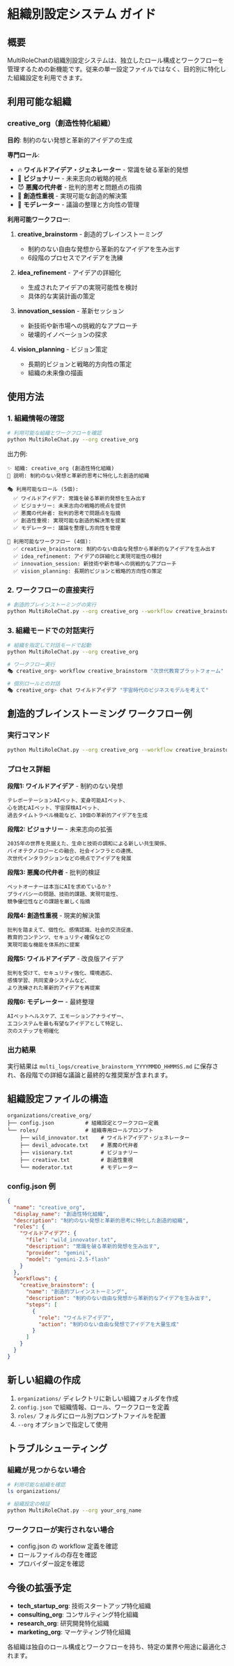 # 組織別設定システム ガイド

## 概要

MultiRoleChatの組織別設定システムは、独立したロール構成とワークフローを管理するための新機能です。従来の単一設定ファイルではなく、目的別に特化した組織設定を利用できます。

## 利用可能な組織

### creative_org（創造性特化組織）

**目的**: 制約のない発想と革新的アイデアの生成

**専門ロール**:
- 🔥 **ワイルドアイデア・ジェネレーター** - 常識を破る革新的発想
- 🔮 **ビジョナリー** - 未来志向の戦略的視点
- 😈 **悪魔の代弁者** - 批判的思考と問題点の指摘
- 🎨 **創造性重視** - 実現可能な創造的解決策
- 🎯 **モデレーター** - 議論の整理と方向性の管理

**利用可能ワークフロー**:

1. **creative_brainstorm** - 創造的ブレインストーミング
   - 制約のない自由な発想から革新的なアイデアを生み出す
   - 6段階のプロセスでアイデアを洗練

2. **idea_refinement** - アイデアの詳細化
   - 生成されたアイデアの実現可能性を検討
   - 具体的な実装計画の策定

3. **innovation_session** - 革新セッション
   - 新技術や新市場への挑戦的なアプローチ
   - 破壊的イノベーションの探求

4. **vision_planning** - ビジョン策定
   - 長期的ビジョンと戦略的方向性の策定
   - 組織の未来像の描画

## 使用方法

### 1. 組織情報の確認

```bash
# 利用可能な組織とワークフローを確認
python MultiRoleChat.py --org creative_org
```

出力例:
```
✨ 組織: creative_org (創造性特化組織)
📝 説明: 制約のない発想と革新的思考に特化した創造的組織

🎭 利用可能なロール (5個):
  ✅ ワイルドアイデア: 常識を破る革新的発想を生み出す
  ✅ ビジョナリー: 未来志向の戦略的視点を提供
  ✅ 悪魔の代弁者: 批判的思考で問題点を指摘
  ✅ 創造性重視: 実現可能な創造的解決策を提案
  ✅ モデレーター: 議論を整理し方向性を管理

🔄 利用可能なワークフロー (4個):
  ✅ creative_brainstorm: 制約のない自由な発想から革新的なアイデアを生み出す
  ✅ idea_refinement: アイデアの詳細化と実現可能性の検討
  ✅ innovation_session: 新技術や新市場への挑戦的なアプローチ
  ✅ vision_planning: 長期的ビジョンと戦略的方向性の策定
```

### 2. ワークフローの直接実行

```bash
# 創造的ブレインストーミングの実行
python MultiRoleChat.py --org creative_org --workflow creative_brainstorm --topic "革新的なAIペットサービス"
```

### 3. 組織モードでの対話実行

```bash
# 組織を指定して対話モードで起動
python MultiRoleChat.py --org creative_org

# ワークフロー実行
🎭 creative_org> workflow creative_brainstorm "次世代教育プラットフォーム"

# 個別ロールとの対話
🎭 creative_org> chat ワイルドアイデア "宇宙時代のビジネスモデルを考えて"
```

## 創造的ブレインストーミング ワークフロー例

### 実行コマンド
```bash
python MultiRoleChat.py --org creative_org --workflow creative_brainstorm --topic "革新的なAIペットサービス"
```

### プロセス詳細

**段階1: ワイルドアイデア** - 制約のない発想
```
テレポーテーションAIペット、変身可能AIペット、
心を読むAIペット、宇宙探検AIペット、
過去タイムトラベル機能など、10個の革新的アイデアを生成
```

**段階2: ビジョナリー** - 未来志向の拡張
```
2035年の世界を見据えた、生命と技術の調和による新しい共生関係、
バイオテクノロジーとの融合、社会インフラとの連携、
次世代インタラクションなどの視点でアイデアを発展
```

**段階3: 悪魔の代弁者** - 批判的検証
```
ペットオーナーは本当にAIを求めているか？
プライバシーの問題、技術的課題、実現可能性、
競争優位性などの課題を厳しく指摘
```

**段階4: 創造性重視** - 現実的解決策
```
批判を踏まえて、個性化、感情認識、社会的交流促進、
教育的コンテンツ、セキュリティ確保などの
実現可能な機能を体系的に提案
```

**段階5: ワイルドアイデア** - 改良版アイデア
```
批判を受けて、セキュリティ強化、環境適応、
感情学習、共同変身システムなど、
より洗練された革新的アイデアを再提案
```

**段階6: モデレーター** - 最終整理
```
AIペットヘルスケア、エモーションアナライザー、
エコシステムを最も有望なアイデアとして特定し、
次のステップを明確化
```

### 出力結果

実行結果は `multi_logs/creative_brainstorm_YYYYMMDD_HHMMSS.md` に保存され、各段階での詳細な議論と最終的な推奨案が含まれます。

## 組織設定ファイルの構造

```
organizations/creative_org/
├── config.json          # 組織設定とワークフロー定義
└── roles/               # 組織専用ロールプロンプト
    ├── wild_innovator.txt    # ワイルドアイデア・ジェネレーター
    ├── devil_advocate.txt    # 悪魔の代弁者
    ├── visionary.txt         # ビジョナリー
    ├── creative.txt          # 創造性重視
    └── moderator.txt         # モデレーター
```

### config.json 例

```json
{
  "name": "creative_org",
  "display_name": "創造性特化組織",
  "description": "制約のない発想と革新的思考に特化した創造的組織",
  "roles": {
    "ワイルドアイデア": {
      "file": "wild_innovator.txt",
      "description": "常識を破る革新的発想を生み出す",
      "provider": "gemini",
      "model": "gemini-2.5-flash"
    }
  },
  "workflows": {
    "creative_brainstorm": {
      "name": "創造的ブレインストーミング",
      "description": "制約のない自由な発想から革新的なアイデアを生み出す",
      "steps": [
        {
          "role": "ワイルドアイデア",
          "action": "制約のない自由な発想でアイデアを大量生成"
        }
      ]
    }
  }
}
```

## 新しい組織の作成

1. `organizations/` ディレクトリに新しい組織フォルダを作成
2. `config.json` で組織情報、ロール、ワークフローを定義
3. `roles/` フォルダにロール別プロンプトファイルを配置
4. `--org` オプションで指定して使用

## トラブルシューティング

### 組織が見つからない場合
```bash
# 利用可能な組織を確認
ls organizations/

# 組織設定の検証
python MultiRoleChat.py --org your_org_name
```

### ワークフローが実行されない場合
- config.json の workflow 定義を確認
- ロールファイルの存在を確認
- プロバイダー設定を確認

## 今後の拡張予定

- **tech_startup_org**: 技術スタートアップ特化組織
- **consulting_org**: コンサルティング特化組織  
- **research_org**: 研究開発特化組織
- **marketing_org**: マーケティング特化組織

各組織は独自のロール構成とワークフローを持ち、特定の業界や用途に最適化されます。
